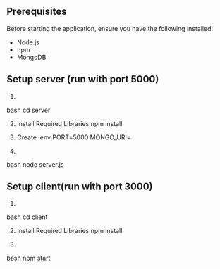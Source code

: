 
## Prerequisites
Before starting the application, ensure you have the following installed:
- Node.js
- npm
- MongoDB 

## Setup server (run with port 5000)
1. 
  bash
  cd server

2. Install Required Libraries
  npm install

3. Create .env
  PORT=5000
  MONGO_URI=<your-mongodb-connection-string>

4.
  bash
  node server.js

## Setup client(run with port 3000)

1. 
  bash
  cd client

2. Install Required Libraries
  npm install

3.
  bash
  npm start
